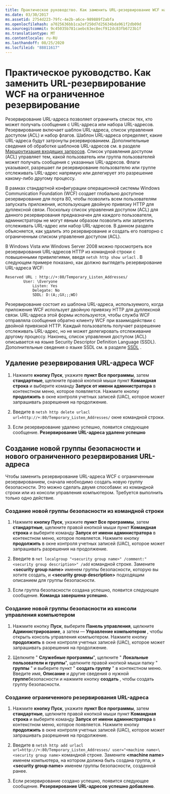 ```yaml
---
title: Практическое руководство. Как заменить URL-резервирование WCF на ограниченное резервирование
ms.date: 03/30/2017
ms.assetid: 2754d223-79fc-4e2b-a6ce-989889f2abfa
ms.openlocfilehash: a7025636bb1ca2ef250d7d25634bda961f2db09d
ms.sourcegitcommit: 9c45035b781caebc63ec8ecf912dc83fb6723b1f
ms.translationtype: MT
ms.contentlocale: ru-RU
ms.lasthandoff: 08/25/2020
ms.locfileid: "88811617"
---
```

# <a name="how-to-replace-the-wcf-url-reservation-with-a-restricted-reservation"></a>Практическое руководство. Как заменить URL-резервирование WCF на ограниченное резервирование

Резервирование URL-адреса позволяет ограничить список тех, кто может получать сообщения с URL-адреса или набора URL-адресов. Резервирование включает шаблон URL-адреса, список управления доступом (ACL) и набор флагов. Шаблон URL-адреса определяет, какие URL-адреса будут затронуты резервированием. Дополнительные сведения об обработке шаблонов URL-адресов см. в разделе [Маршрутизация входящих запросов](/windows/win32/http/routing-incoming-requests). Список управления доступом (ACL) управляет тем, какой пользователь или группа пользователей может получать сообщения с указанных URL-адресов. Флаги указывают, разрешает ли резервирование пользователю или группе отслеживать URL-адрес напрямую или делегирует это разрешение какому-либо другому процессу.  
  
 В рамках стандартной конфигурации операционной системы Windows Communication Foundation (WCF) создает глобально доступное резервирование для порта 80, чтобы позволить всем пользователям запускать приложения, использующие двойную привязку HTTP для дуплексной связи. Поскольку список управления доступом (ACL) для данного резервирования предназначен для каждого пользователя, администраторы не могут явным образом позволить или запретить отслеживать URL-адрес или набор URL-адресов. В данном разделе объясняется, как удалить это резервирование и создать его повторно с ограниченным списком управления доступом (ACL).  
  
В Windows Vista или Windows Server 2008 можно просмотреть все резервирования URL-адресов HTTP из командной строки с повышенными привилегиями, введя `netsh http show urlacl` . В следующем примере показано, как должно выглядеть резервирование URL-адреса WCF:

```output
Reserved URL : http://+:80/Temporary_Listen_Addresses/  
        User: \Everyone  
            Listen: Yes  
            Delegate: No  
            SDDL: D:(A;;GX;;;WD)  
```

 Резервирование состоит из шаблона URL-адреса, используемого, когда приложение WCF использует двойную привязку HTTP для дуплексной связи. URL-адреса этой формы используются, чтобы служба WCF отправляла сообщения обратно клиенту WCF при взаимодействии с двойной привязкой HTTP. Каждый пользователь получает разрешение отслеживать URL-адрес, но не может делегировать отслеживание другому процессу. Наконец, список управления доступом (ACL) описывается на языке Security Descriptor Definition Language (SSDL). Дополнительные сведения о языке SSDL см. в разделе [SSDL](/windows/win32/secauthz/security-descriptor-definition-language) .  
  
## <a name="to-delete-the-wcf-url-reservation"></a>Удаление резервирования URL-адреса WCF  
  
1. Нажмите **кнопку Пуск**, укажите **пункт Все программы**, затем **стандартные**, щелкните правой кнопкой мыши пункт **Командная строка** и выберите команду **Запуск от имени администратора** в контекстном меню, которое появляется. Нажмите кнопку **продолжить** в окне контроля учетных записей (UAC), которое может запрашивать разрешения на продолжение.  
  
2. Введите в `netsh http delete urlacl url=http://+:80/Temporary_Listen_Addresses/` окне командной строки.  
  
3. Если резервирование удалено успешно, появится следующее сообщение. **Резервирование URL-адреса удалено успешно**  
  
## <a name="creating-a-new-security-group-and-new-restricted-url-reservation"></a>Создание новой группы безопасности и нового ограниченного резервирования URL-адреса  
 Чтобы заменить резервирование URL-адреса WCF с ограниченным резервированием, сначала необходимо создать новую группу безопасности. Это можно сделать двумя способами: из командной строки или из консоли управления компьютером. Требуется выполнить только одно действие.  
  
### <a name="to-create-a-new-security-group-from-a-command-prompt"></a>Создание новой группы безопасности из командной строки  
  
1. Нажмите **кнопку Пуск**, укажите **пункт Все программы**, затем **стандартные**, щелкните правой кнопкой мыши пункт **Командная строка** и выберите команду **Запуск от имени администратора** в контекстном меню, которое появляется. Нажмите кнопку **продолжить** в окне контроля учетных записей (UAC), которое может запрашивать разрешения на продолжение.  
  
2. Введите в `net localgroup "<security group name>" /comment:"<security group description>" /add` командной строке. Замените **\<security group name>** именем группы безопасности, которую вы хотите создать, и **\<security group description>** подходящим описанием для группы безопасности.  
  
3. Если группа безопасности создана успешно, появится следующее сообщение. **Команда завершена успешно.**  
  
### <a name="to-create-a-new-security-group-from-the-computer-management-console"></a>Создание новой группы безопасности из консоли управления компьютером  
  
1. Нажмите кнопку **Пуск**, выберите **Панель управления**, щелкните **Администрирование**, а затем — **Управление компьютером** , чтобы открыть консоль управления компьютером. Нажмите кнопку **продолжить** в окне контроля учетных записей (UAC), которое может запрашивать разрешения на продолжение.  
  
2. Щелкните " **Служебные программы**", щелкните " **Локальные пользователи и группы**", щелкните правой кнопкой мыши папку " **группы** " и выберите пункт " **создать группу** " в контекстном меню. Введите имя, **Описание** и другие сведения о нужной **группе**безопасности и нажмите кнопку **создать** , чтобы создать группу безопасности.  
  
### <a name="to-create-the-restricted-url-reservation"></a>Создание ограниченного резервирования URL-адреса  
  
1. Нажмите **кнопку Пуск**, укажите **пункт Все программы**, затем **стандартные**, щелкните правой кнопкой мыши пункт **Командная строка** и выберите команду **Запуск от имени администратора** в контекстном меню, которое появляется. Нажмите кнопку **продолжить** в окне контроля учетных записей (UAC), которое может запрашивать разрешения на продолжение.  
  
2. Введите в `netsh http add urlacl url=http://+:80/Temporary_Listen_Addresses/ user="<machine name>\<security group name>` командной строке. Замените **\<machine name>** именем компьютера, на котором должна быть создана группа, и **\<security group name>** именем группы безопасности, созданной ранее.  
  
3. Если резервирование создано успешно, появится следующее сообщение. **Резервирование URL-адресов успешно добавлено**.
